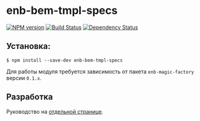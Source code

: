 enb-bem-tmpl-specs
=============

[![NPM version](http://img.shields.io/npm/v/enb-bem-tmpl-specs.svg?style=flat)](http://npmjs.org/package/enb-bem-tmpl-specs) [![Build Status](http://img.shields.io/travis/enb-bem/enb-bem-tmpl-specs/master.svg?style=flat)](https://travis-ci.org/enb-bem/enb-bem-tmpl-specs) [![Dependency Status](http://img.shields.io/david/enb-bem/enb-bem-tmpl-specs.svg?style=flat)](https://david-dm.org/enb-bem/enb-bem-tmpl-specs)

Установка:
----------

```
$ npm install --save-dev enb-bem-tmpl-specs
```

Для работы модуля требуется зависимость от пакета `enb-magic-factory` версии `0.1.x`.

Разработка
----------

Руководство на [отдельной странице](/CONTRIBUTION.md).
